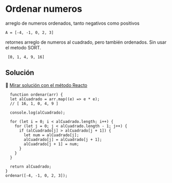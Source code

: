 # Ordenar numeros

arreglo de numeros ordenados, tanto negativos como positivos

```
A = [-4, -1, 0, 2, 3]

```

retornes arreglo de numeros al cuadrado, pero también ordenados. Sin usar el metodo SORT.

```
 [0, 1, 4, 9, 16]
```

## Solución

🔗 [ Mirar solución con el método Reacto ](../js/25-ordenar-numbers.js)

```
  function ordenar(arr) {
  let alCuadrado = arr.map((e) => e * e);
  // [ 16, 1, 0, 4, 9 ]

  console.log(alCuadrado);

  for (let i = 0; i < alCuadrado.length; i++) {
    for (let j = 0; j < alCuadrado.length - 1; j++) {
      if (alCuadrado[j] > alCuadrado[j + 1]) {
        let num = alCuadrado[j];
        alCuadrado[j] = alCuadrado[j + 1];
        alCuadrado[j + 1] = num;
      }
    }
  }

  return alCuadrado;
}
ordenar([-4, -1, 0, 2, 3]);

```
